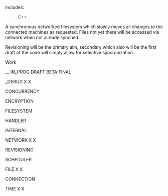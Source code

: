 Includes:
>C++

A synchronous networked filesystem which slowly moves all changes to the connected machines as requested. Files not yet there will be accessed via network when not already synched.

Revisioning will be the primary aim, secondary which also will be the first draft of the code will simply allow for selective syncronization.

Work

__								IN_PROG		DRAFT		BETA		FINAL

_DEBUG					X					X						

CONCURRENCY												

ENCRYPTION												

FILESYSTEM												

HANDLER													

INTERNAL													

NETWORK				X					X						

REVISIONING												

SCHEDULER

FILE							X					X

CONNECTION						

TIME							X					X
	